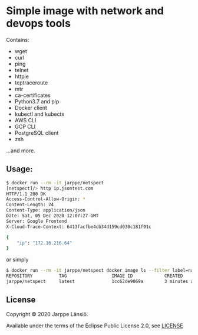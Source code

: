 # Simple image with network and devops tools

Contains:

* wget
* curl
* ping
* telnet
* httpie
* tcptraceroute
* mtr
* ca-certificates
* Python3.7 and pip
* Docker client
* kubectl and kubectx
* AWS CLI
* GCP CLI
* PostgreSQL client
* zsh

...and more.

## Usage:

```bash
$ docker run --rm -it jarppe/netspect
[netspect]/> http ip.jsontest.com
HTTP/1.1 200 OK
Access-Control-Allow-Origin: *
Content-Length: 24
Content-Type: application/json
Date: Sat, 05 Dec 2020 12:07:27 GMT
Server: Google Frontend
X-Cloud-Trace-Context: 6413facfbe4cb34d159cd030c181f91c

{
    "ip": "172.16.216.64"
}
```

or simply

```bash
$ docker run --rm -it jarppe/netspect docker image ls --filter label=name=jarppe/netspect
REPOSITORY          TAG                 IMAGE ID            CREATED             SIZE
jarppe/netspect     latest              1cc62de9069a        3 minutes ago       1.45GB
```

## License

Copyright © 2020 Jarppe Länsiö.

Available under the terms of the Eclipse Public License 2.0, see [LICENSE](./LICENSE)

